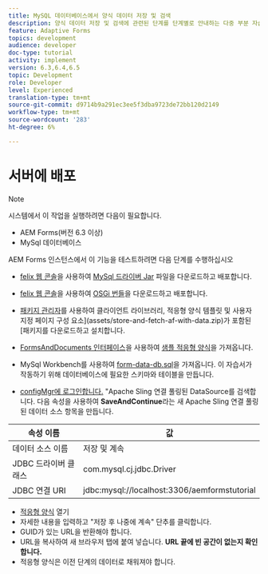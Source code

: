 ```yaml
---
title: MySQL 데이터베이스에서 양식 데이터 저장 및 검색
description: 양식 데이터 저장 및 검색에 관련된 단계를 단계별로 안내하는 다중 부분 자습서
feature: Adaptive Forms
topics: development
audience: developer
doc-type: tutorial
activity: implement
version: 6.3,6.4,6.5
topic: Development
role: Developer
level: Experienced
translation-type: tm+mt
source-git-commit: d9714b9a291ec3ee5f3dba9723de72bb120d2149
workflow-type: tm+mt
source-wordcount: '283'
ht-degree: 6%

---
```



# 서버에 배포

>[!NOTE]
>
>시스템에서 이 작업을 실행하려면 다음이 필요합니다.
>
>* AEM Forms(버전 6.3 이상)
>* MySql 데이터베이스


AEM Forms 인스턴스에서 이 기능을 테스트하려면 다음 단계를 수행하십시오

* [felix 웹 콘솔](http://localhost:4502/system/console/bundles)을 사용하여 [MySql 드라이버 Jar](assets/mysqldriver.jar) 파일을 다운로드하고 배포합니다.
* [felix 웹 콘솔](http://localhost:4502/system/console/bundles)을 사용하여 [OSGi 번들](assets/SaveAndContinue.SaveAndContinue.core-1.0-SNAPSHOT.jar)을 다운로드하고 배포합니다.
* [패키지 관리자](http://localhost:4502/crx/packmgr/index.jsp)를 사용하여 클라이언트 라이브러리, 적응형 양식 템플릿 및 사용자 지정 페이지 구성 요소](assets/store-and-fetch-af-with-data.zip)가 포함된 [패키지를 다운로드하고 설치합니다.
* [FormsAndDocuments 인터페이스](http://localhost:4502/aem/forms.html/content/dam/formsanddocuments)을 사용하여 [샘플 적응형 양식](assets/sample-adaptive-form.zip)을 가져옵니다.

* MySql Workbench를 사용하여 [form-data-db.sql](assets/form-data-db.sql)을 가져옵니다. 이 자습서가 작동하기 위해 데이터베이스에 필요한 스키마와 테이블을 만듭니다.
* [configMgr에 로그인합니다.](http://localhost:4502/system/console/configMgr) &quot;Apache Sling 연결 풀링된 DataSource를 검색합니다. 다음 속성을 사용하여 **SaveAndContinue**&#x200B;라는 새 Apache Sling 연결 풀링된 데이터 소스 항목을 만듭니다.

| 속성 이름 | 값 |
------------------------|---------------------------------------
| 데이터 소스 이름 | 저장 및 계속 |
| JDBC 드라이버 클래스 | com.mysql.cj.jdbc.Driver |
| JDBC 연결 URI | jdbc:mysql://localhost:3306/aemformstutorial |


* [적응형 양식](http://localhost:4502/content/dam/formsanddocuments/demostoreandretrieveformdata/jcr:content?wcmmode=disabled) 열기
* 자세한 내용을 입력하고 &quot;저장 후 나중에 계속&quot; 단추를 클릭합니다.
* GUID가 있는 URL을 반환해야 합니다.
* URL을 복사하여 새 브라우저 탭에 붙여 넣습니다. **URL 끝에 빈 공간이 없는지 확인합니다.**
* 적응형 양식은 이전 단계의 데이터로 채워져야 합니다.
